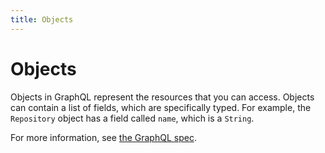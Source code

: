 ```yaml
---
title: Objects
---
```

# Objects

Objects in GraphQL represent the resources that you can access. Objects can contain a list of fields, which are specifically typed. For example, the `Repository` object has a field called `name`, which is a `String`.

For more information, see [the GraphQL spec](http://spec.graphql.org/draft/#sec-Objects).
